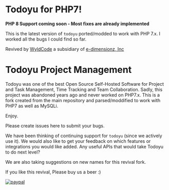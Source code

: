 # Todoyu for PHP7!

**PHP 8 Support coming soon - Most fixes are already implemented**

This is the latest version of `todoyu` ported/modded to work with PHP 7.x.
I worked all the bugs I could find so far.

Revived by [WyldCode](https://wyldcode.com) a subsidiary of [e-dimensionz, Inc](https://e-dimensionz.com)  

# Todoyu Project Management

Todoyu was one of the best Open Source Self-Hosted Software for Project
and Task Management, Time Tracking and Team Collaboration. Sadly, this
project was abandoned years ago and never worked on PHP7.x. This is a fork
created from the main repository and parsed/moddified to work with PHP7
as well as MySQLi.

Enjoy.

Please create issues here to submit your bugs.

We have been thinking of continuing support for `todoyu` (since we
actively use it). We would also like to get your feedback on which features
or integrations you would like added. Any useful APIs that would take
Todoyu to do next level?

We are also taking suggestions on new names for this revival fork.

If you like this revival, Please buy us a beer :)

[![paypal](https://www.paypalobjects.com/en_US/i/btn/btn_donateCC_LG.gif)](https://paypal.me/edimensionzinc)


